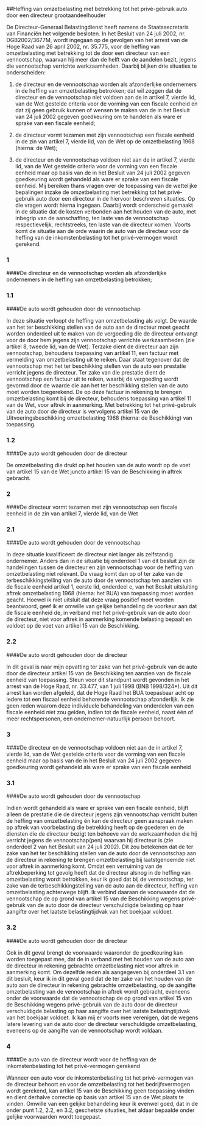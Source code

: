 <meta http-equiv='Content-Type' content='text/html; charset=utf-8' />

##Heffing van omzetbelasting met betrekking tot het privé-gebruik auto door een directeur grootaandeelhouder

De Directeur-Generaal Belastingdienst heeft namens de Staatssecretaris van Financiën het volgende besloten.     In het Besluit van 24 juli 2002, nr. DGB2002/3677M, wordt ingegaan op de gevolgen van het arrest van de Hoge Raad van 26 april 2002, nr. 35.775, voor de heffing van omzetbelasting met betrekking tot de door een directeur van een vennootschap, waarvan hij meer dan de helft van de aandelen bezit, jegens die vennootschap verrichte werkzaamheden. Daarbij blijken drie situaties te onderscheiden: 

1. de directeur en de vennootschap worden als afzonderlijke ondernemers in de heffing van omzetbelasting betrokken; dat wil zeggen dat de directeur en de vennootschap niet voldoen aan de in artikel 7, vierde lid, van de Wet gestelde criteria voor de vorming van een fiscale eenheid en dat zij geen gebruik kunnen of wensen te maken van de in het Besluit van 24 juli 2002 gegeven goedkeuring om te handelen als ware er sprake van een fiscale eenheid;  

2. de directeur vormt tezamen met zijn vennootschap een fiscale eenheid in de zin van artikel 7, vierde lid, van de Wet op de omzetbelasting 1968 (hierna: de Wet);  

3. de directeur en de vennootschap voldoen niet aan de in artikel 7, vierde lid, van de Wet gestelde criteria voor de vorming van een fiscale eenheid maar op basis van de in het Besluit van 24 juli 2002 gegeven goedkeuring wordt gehandeld als ware er sprake van een fiscale eenheid.   Mij bereiken thans vragen over de toepassing van de wettelijke bepalingen inzake de omzetbelasting met betrekking tot het privé-gebruik auto door een directeur in de hiervoor beschreven situaties. Op die vragen wordt hierna ingegaan. Daarbij wordt onderscheid gemaakt in de situatie dat de kosten verbonden aan het houden van de auto, met inbegrip van de aanschaffing, ten laste van de vennootschap respectievelijk, rechtstreeks, ten laste van de directeur komen. Voorts komt de situatie aan de orde waarin de auto van de directeur voor de heffing van de inkomstenbelasting tot het privé-vermogen wordt gerekend.   
### 1  

####De directeur en de vennootschap worden als afzonderlijke ondernemers in de heffing van omzetbelasting betrokken;

### 1.1  

####De auto wordt gehouden door de vennootschap

In deze situatie verloopt de heffing van omzetbelasting als volgt. De waarde van het ter beschikking stellen van de auto aan de directeur moet geacht worden onderdeel uit te maken van de vergoeding die de directeur ontvangt voor de door hem jegens zijn vennootschap verrichte werkzaamheden (zie artikel 8, tweede lid, van de Wet). Terzake dient de directeur aan zijn vennootschap, behoudens toepassing van artikel 11, een factuur met vermelding van omzetbelasting uit te reiken. Daar staat tegenover dat de vennootschap met het ter beschikking stellen van de auto een prestatie verricht jegens de directeur. Ter zake van die prestatie dient de vennootschap een factuur uit te reiken, waarbij de vergoeding wordt gevormd door de waarde die aan het ter beschikking stellen van de auto moet worden toegerekend. De op deze factuur in rekening te brengen omzetbelasting komt bij de directeur, behoudens toepassing van artikel 11 van de Wet, voor aftrek in aanmerking. Met betrekking tot het privé-gebruik van de auto door de directeur is vervolgens artikel 15 van de Uitvoeringsbeschikking omzetbelasting 1968 (hierna: de Beschikking) van toepassing.    
### 1.2  

####De auto wordt gehouden door de directeur

De omzetbelasting die drukt op het houden van de auto wordt op de voet van artikel 15 van de Wet juncto artikel 15 van de Beschikking in aftrek gebracht.     
### 2  

####De directeur vormt tezamen met zijn vennootschap een fiscale eenheid in de zin van artikel 7, vierde lid, van de Wet

### 2.1  

####De auto wordt gehouden door de vennootschap

In deze situatie kwalificeert de directeur niet langer als zelfstandig ondernemer. Anders dan in de situatie bij onderdeel 1 van dit besluit zijn de handelingen tussen de directeur en zijn vennootschap voor de heffing van omzetbelasting niet relevant. De vraag komt dan op of ter zake van de terbeschikkingstelling van de auto door de vennootschap ten aanzien van de fiscale eenheid artikel 1, eerste lid, onderdeel c, van het Besluit uitsluiting aftrek omzetbelasting 1968 (hierna: het BUA) van toepassing moet worden geacht. Hoewel ik niet uitsluit dat deze vraag positief moet worden beantwoord, geef ik er omwille van gelijke behandeling de voorkeur aan dat de fiscale eenheid de, in verband met het privé-gebruik van de auto door de directeur, niet voor aftrek in aanmerking komende belasting bepaalt en voldoet op de voet van artikel 15 van de Beschikking.    
### 2.2  

####De auto wordt gehouden door de directeur

In dit geval is naar mijn opvatting ter zake van het privé-gebruik van de auto door de directeur artikel 15 van de Beschikking ten aanzien van de fiscale eenheid van toepassing. Steun voor dit standpunt wordt gevonden in het arrest van de Hoge Raad, nr. 33.477, van 1 juli 1998 (BNB 1998/324*). Uit dit arrest kan worden afgeleid, dat de Hoge Raad het BUA toepasbaar acht op iedere tot een fiscaal eenheid behorende vennootschap afzonderlijk. Ik zie geen reden waarom deze individuele behandeling van onderdelen van een fiscale eenheid niet zou gelden, indien tot de fiscale eenheid, naast één of meer rechtspersonen, een ondernemer-natuurlijk persoon behoort.     
### 3  

####De directeur en de vennootschap voldoen niet aan de in artikel 7, vierde lid, van de Wet gestelde criteria voor de vorming van een fiscale eenheid maar op basis van de in het Besluit van 24 juli 2002 gegeven goedkeuring wordt gehandeld als ware er sprake van een fiscale eenheid

### 3.1  

####De auto wordt gehouden door de vennootschap

Indien wordt gehandeld als ware er sprake van een fiscale eenheid, blijft alleen de prestatie die de directeur jegens zijn vennootschap verricht buiten de heffing van omzetbelasting én kan de directeur geen aanspraak maken op aftrek van voorbelasting die betrekking heeft op de goederen en de diensten die de directeur bezigt ten behoeve van de werkzaamheden die hij verricht jegens de vennootschap(pen) waarvan hij directeur is (zie onderdeel 2 van het Besluit van 24 juli 2002). Dit zou betekenen dat de ter zake van het ter beschikking stellen van de auto door de vennootschap aan de directeur in rekening te brengen omzetbelasting bij laatstgenoemde niet voor aftrek in aanmerking komt. Omdat een verruiming van de aftrekbeperking tot gevolg heeft dat de directeur alsnog in de heffing van omzetbelasting wordt betrokken, keur ik goed dat bij de vennootschap, ter zake van de terbeschikkingstelling van de auto aan de directeur, heffing van omzetbelasting achterwege blijft. Ik verbind daaraan de voorwaarde dat de vennootschap de op grond van artikel 15 van de Beschikking wegens privé-gebruik van de auto door de directeur verschuldigde belasting op haar aangifte over het laatste belastingtijdvak van het boekjaar voldoet.    
### 3.2  

####De auto wordt gehouden door de directeur

Ook in dit geval brengt de voorwaarde waaronder de goedkeuring kan worden toegepast mee, dat de in verband met het houden van de auto aan de directeur in rekening gebrachte omzetbelasting niet voor aftrek in aanmerking komt. Om dezelfde reden als aangegeven bij onderdeel 3.1 van dit besluit, keur ik in dit geval goed dat de ter zake van het houden van de auto aan de directeur in rekening gebrachte omzetbelasting, op de aangifte omzetbelasting van de vennootschap in aftrek wordt gebracht, eveneens onder de voorwaarde dat de vennootschap de op grond van artikel 15 van de Beschikking wegens privé-gebruik van de auto door de directeur verschuldigde belasting op haar aangifte over het laatste belastingtijdvak van het boekjaar voldoet. Ik kan mij er voorts mee verenigen, dat de wegens latere levering van de auto door de directeur verschuldigde omzetbelasting, eveneens op de aangifte van de vennootschap wordt voldaan.     
### 4  

####De auto van de directeur wordt voor de heffing van de inkomstenbelasting tot het privé-vermogen gerekend

Wanneer een auto voor de inkomstenbelasting tot het privé-vermogen van de directeur behoort en voor de omzetbelasting tot het bedrijfsvermogen wordt gerekend, kan artikel 15 van de Beschikking geen toepassing vinden en dient derhalve correctie op basis van artikel 15 van de Wet plaats te vinden. Omwille van een gelijke behandeling keur ik evenwel goed, dat in de onder punt 1.2, 2.2, en 3.2, geschetste situaties, het aldaar bepaalde onder gelijke voorwaarden wordt toegepast.     
